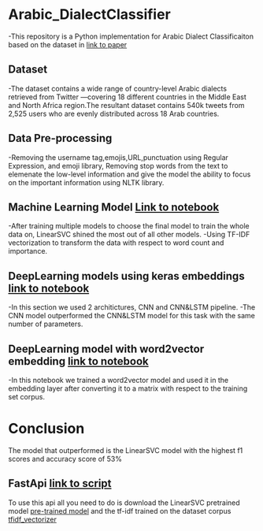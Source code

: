 # Arabic_DialectClassifier
-This repository is a Python implementation for Arabic Dialect Classificaiton based on the dataset in [link to paper](https://arxiv.org/abs/2005.06557)

## Dataset
-The dataset contains a wide range of country-level Arabic dialects retrieved from Twitter —covering 18 different countries in the Middle East and North Africa region.The
resultant dataset contains 540k tweets from 2,525 users who are evenly distributed across 18 Arab countries.

## Data Pre-processing
-Removing the username tag,emojis,URL,punctuation using Regular Expression, and emoji library, Removing stop words from the text to elemenate the low-level information and give the model the ability to focus on the important information using NLTK library.

## Machine Learning Model [Link to notebook](https://github.com/AbdallahNasr5/Arabic_DialectClassifier/blob/main/Arabic_DialectClassifier/MachineLearning_Model.ipynb)
-After training multiple models to choose the final model to train the whole data on, LinearSVC shined the most out of all other models.
-Using TF-IDF vectorization to transform the data with respect to word count and importance.

## DeepLearning models using keras embeddings [link to notebook](https://github.com/AbdallahNasr5/Arabic_DialectClassifier/blob/main/Arabic_DialectClassifier/DeepLearning_Model.ipynb)
-In this section we used 2 architictures, CNN and CNN&LSTM pipeline.
-The CNN model outperformed the CNN&LSTM model for this task with the same number of parameters.

## DeepLearning model with word2vector embedding [link to notebook](https://github.com/AbdallahNasr5/Arabic_DialectClassifier/blob/main/Arabic_DialectClassifier/Word_To_Vector_DLModel.ipynb)
-In this notebook we trained a word2vector model and used it in the embedding layer after converting it to a matrix with respect to the training set corpus.

# Conclusion
The model that outperformed is the LinearSVC model with the highest f1 scores and accuracy score of 53%

## FastApi [link to script](https://github.com/AbdallahNasr5/Arabic_DialectClassifier/blob/main/Arabic_DialectClassifier/FastAPI/FastAPI.py)
To use this api all you need to do is download the LinearSVC pretrained model [pre-trained model](https://drive.google.com/file/d/14fPruMC10ISRoGM11tmABHEouKA8YRG5/view?usp=sharing)
and the tf-idf trained on the dataset corpus [tfidf_vectorizer](https://drive.google.com/file/d/1Nr3ia7IavWhNN8V-2VbjX1CzlR96n24Y/view?usp=sharing)

